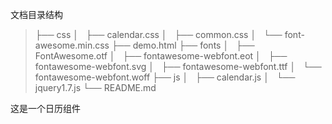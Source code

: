 
文档目录结构

> ├── css
│   ├── calendar.css
│   ├── common.css
│   └── font-awesome.min.css
├── demo.html
├── fonts
│   ├── FontAwesome.otf
│   ├── fontawesome-webfont.eot
│   ├── fontawesome-webfont.svg
│   ├── fontawesome-webfont.ttf
│   └── fontawesome-webfont.woff
├── js
│   ├── calendar.js
│   └── jquery1.7.js
└── README.md

这是一个日历组件